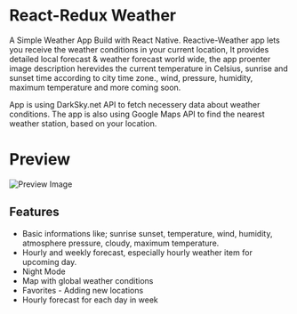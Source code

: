 # React-Redux Weather

A Simple Weather App Build with React Native.
Reactive-Weather app lets you receive the weather conditions in your current location, It provides detailed local forecast & weather forecast world wide, the app proenter image description herevides the current temperature in Celsius, sunrise and sunset time according to city time zone., wind, pressure, humidity, maximum temperature and more coming soon.

App is using DarkSky.net API to fetch necessery data about weather conditions.
The app is also using Google Maps API to find the nearest weather station, based on your location.

# Preview
![Preview Image](https://i.imgur.com/DAhqBoP.png)


## Features
- Basic informations like; sunrise sunset, temperature, wind, humidity, atmosphere pressure, cloudy, maximum temperature.
- Hourly and weekly forecast, especially hourly weather item for upcoming day.
- Night Mode 
- Map with global weather conditions 
- Favorites - Adding new locations 
- Hourly forecast for each day in week 
